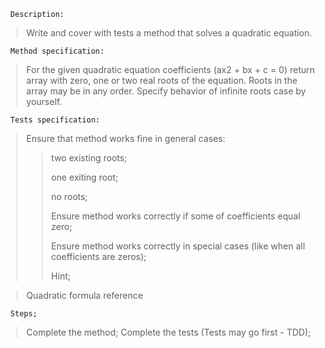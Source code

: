       Description:

> Write and cover with tests a method that solves a quadratic equation.

      Method specification:

> For the given quadratic equation coefficients (ax2 + bx + c = 0) return array with zero, one or two real roots of the equation. Roots in the array may be in any order. Specify behavior of infinite roots case by yourself.

      Tests specification:

> Ensure that method works fine in general cases:
>> two existing roots;
>> 
>> one exiting root;
>> 
>> no roots;
>> 
>> Ensure method works correctly if some of coefficients equal zero;
>> 
>> Ensure method works correctly in special cases (like when all coefficients are zeros);
>> 
>> Hint;

> Quadratic formula reference

      Steps;

> Complete the method;
> Complete the tests (Tests may go first - TDD);
